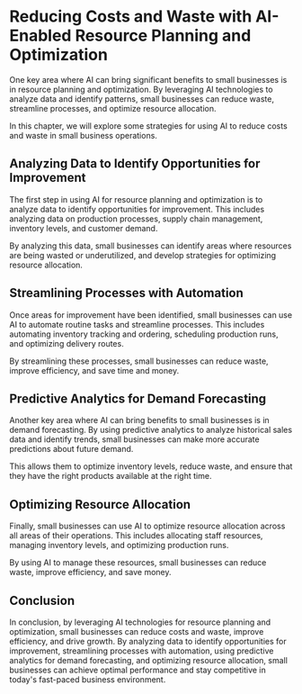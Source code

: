 Reducing Costs and Waste with AI-Enabled Resource Planning and Optimization
===============================================================================================================================

One key area where AI can bring significant benefits to small businesses is in resource planning and optimization. By leveraging AI technologies to analyze data and identify patterns, small businesses can reduce waste, streamline processes, and optimize resource allocation.

In this chapter, we will explore some strategies for using AI to reduce costs and waste in small business operations.

Analyzing Data to Identify Opportunities for Improvement
--------------------------------------------------------

The first step in using AI for resource planning and optimization is to analyze data to identify opportunities for improvement. This includes analyzing data on production processes, supply chain management, inventory levels, and customer demand.

By analyzing this data, small businesses can identify areas where resources are being wasted or underutilized, and develop strategies for optimizing resource allocation.

Streamlining Processes with Automation
--------------------------------------

Once areas for improvement have been identified, small businesses can use AI to automate routine tasks and streamline processes. This includes automating inventory tracking and ordering, scheduling production runs, and optimizing delivery routes.

By streamlining these processes, small businesses can reduce waste, improve efficiency, and save time and money.

Predictive Analytics for Demand Forecasting
-------------------------------------------

Another key area where AI can bring benefits to small businesses is in demand forecasting. By using predictive analytics to analyze historical sales data and identify trends, small businesses can make more accurate predictions about future demand.

This allows them to optimize inventory levels, reduce waste, and ensure that they have the right products available at the right time.

Optimizing Resource Allocation
------------------------------

Finally, small businesses can use AI to optimize resource allocation across all areas of their operations. This includes allocating staff resources, managing inventory levels, and optimizing production runs.

By using AI to manage these resources, small businesses can reduce waste, improve efficiency, and save money.

Conclusion
----------

In conclusion, by leveraging AI technologies for resource planning and optimization, small businesses can reduce costs and waste, improve efficiency, and drive growth. By analyzing data to identify opportunities for improvement, streamlining processes with automation, using predictive analytics for demand forecasting, and optimizing resource allocation, small businesses can achieve optimal performance and stay competitive in today's fast-paced business environment.
